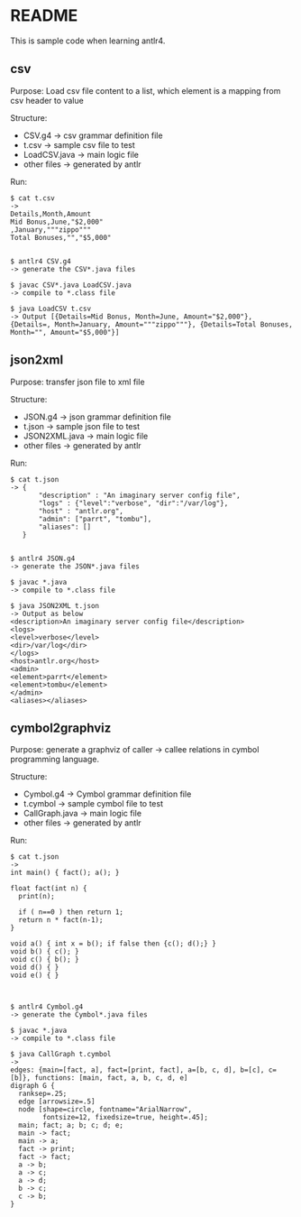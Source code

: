 # README
This is sample code when learning antlr4.
## csv 
Purpose: Load csv file content to a list, which element is a mapping from csv header to value

Structure:
- CSV.g4        -> csv grammar definition file
- t.csv         -> sample csv file to test
- LoadCSV.java  -> main logic file
- other files   -> generated by antlr

Run:

```
$ cat t.csv
-> 
Details,Month,Amount
Mid Bonus,June,"$2,000"
,January,"""zippo"""
Total Bonuses,"","$5,000"


$ antlr4 CSV.g4
-> generate the CSV*.java files

$ javac CSV*.java LoadCSV.java
-> compile to *.class file

$ java LoadCSV t.csv
-> Output [{Details=Mid Bonus, Month=June, Amount="$2,000"}, {Details=, Month=January, Amount="""zippo"""}, {Details=Total Bonuses, Month="", Amount="$5,000"}]

```


## json2xml 
Purpose: transfer json file to xml file

Structure:
- JSON.g4        -> json grammar definition file
- t.json         -> sample json file to test
- JSON2XML.java  -> main logic file
- other files   -> generated by antlr

Run:

```
$ cat t.json
-> {
       "description" : "An imaginary server config file",
       "logs" : {"level":"verbose", "dir":"/var/log"},
       "host" : "antlr.org",
       "admin": ["parrt", "tombu"],
       "aliases": []
   }


$ antlr4 JSON.g4
-> generate the JSON*.java files

$ javac *.java
-> compile to *.class file

$ java JSON2XML t.json
-> Output as below
<description>An imaginary server config file</description>
<logs>
<level>verbose</level>
<dir>/var/log</dir>
</logs>
<host>antlr.org</host>
<admin>
<element>parrt</element>
<element>tombu</element>
</admin>
<aliases></aliases>
```

## cymbol2graphviz 
Purpose: generate a graphviz of caller -> callee relations in cymbol programming language.

Structure:
- Cymbol.g4        -> Cymbol grammar definition file
- t.cymbol         -> sample cymbol file to test
- CallGraph.java  -> main logic file
- other files   -> generated by antlr

Run:

```
$ cat t.json
-> 
int main() { fact(); a(); }

float fact(int n) {
  print(n);
  
  if ( n==0 ) then return 1;
  return n * fact(n-1);
}

void a() { int x = b(); if false then {c(); d();} }
void b() { c(); }
void c() { b(); }
void d() { }
void e() { }



$ antlr4 Cymbol.g4
-> generate the Cymbol*.java files

$ javac *.java
-> compile to *.class file

$ java CallGraph t.cymbol
-> 
edges: {main=[fact, a], fact=[print, fact], a=[b, c, d], b=[c], c=[b]}, functions: [main, fact, a, b, c, d, e]
digraph G {
  ranksep=.25;
  edge [arrowsize=.5]
  node [shape=circle, fontname="ArialNarrow",
        fontsize=12, fixedsize=true, height=.45];
  main; fact; a; b; c; d; e; 
  main -> fact;
  main -> a;
  fact -> print;
  fact -> fact;
  a -> b;
  a -> c;
  a -> d;
  b -> c;
  c -> b;
}

```